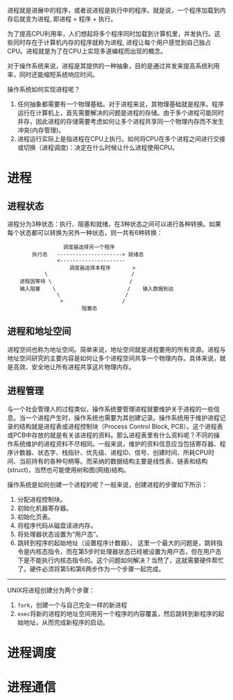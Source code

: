 进程就是进展中的程序，或者说进程是执行中的程序。就是说，一个程序加载到内存后就变为进程, 即进程 = 程序 + 执行。

为了提高CPU利用率，人们想起将多个程序同时加载到计算机里，并发执行。这些同时存在于计算机内存的程序就称为进程, 进程让每个用户感觉到自己独占CPU。进程就是为了在CPU上实现多道编程而出现的概念。

对于操作系统来说，进程是其提供的一种抽象，目的是通过并发来提高系统利用率，同时还能缩短系统响应时间。

操作系统如何实现进程呢？
1. 任何抽象都需要有一个物理基础。对于进程来说，其物理基础就是程序。程序运行在计算机上，首先需要解决的问题是进程的存储。由于多个进程可能同时并存，因此进程的存储需要考虑如何让多个进程共享同一个物理内存而不发生冲突(内存管理)。
2. 进程运行实际上是指进程在CPU上执行。如何将CPU在多个进程之间进行交接或切换（进程调度)：决定在什么时候让什么进程使用CPU。

# 进程
## 进程状态

进程分为3种状态：执行、阻塞和就绪，在3种状态之间可以进行各种转换。如果每个状态都可以转换为另外一种状态，则一共有6种转换：
```
                  调度器选择另一个程序
        执行态   ---------------------> 就绪态
                <---------------------
                    调度器选择本程序       >
            \                           /
    进程因等待 \                         /
    输入阻塞    \                       /    输入数据到达
                \                     /
                 >                   /
                        阻塞态
```
## 进程和地址空间
进程空间也称为地址空间。简单来说，地址空间就是进程要用的所有资源。进程与地址空间研究的主要内容是如何让多个进程空间共享一个物理内存。具体来说，就是高效、安全地让所有进程共享这片物理内存。

## 进程管理
与一个社会管理人的过程类似，操作系统要管理进程就要维护关于进程的一些信息。当一个进程产生时，操作系统也需要为其创建记录。操作系统用于维护进程记录的结构就是进程表或进程控制块（Process Control Block, PCB）。这个进程表或PCB中存放的就是有关该进程的资料。那么进程表里有什么资料呢？不同的操作系统维护的进程资料不尽相同。一般来说，维护的资料信息应当包括寄存器、程序计数器、状态字、栈指针、优先级、进程ID、信号、创建时间、所耗CPU时间、当前持有的各种句柄等。而采纳的数据结构主要是线性表、链表和结构(struct)，当然也可能使用树和图(网络)结构。

操作系统是如何创建一个进程的呢？一般来说，创建进程的步骤如下所示：
1. 分配进程控制块。
2. 初始化机器寄存器。
3. 初始化页表。
4. 将程序代码从磁盘读进内存。
5. 将处理器状态设置为“用户态”。
6. 跳转到程序的起始地址（设置程序计数器）。
这里一个最大的问题是，跳转指令是内核态指令，而在第5步时处理器状态已经被设置为用户态，但在用户态下是不能执行内核态指令的。这个问题如何解决？当然了，这就需要硬件帮忙了。硬件必须将第5和第6两步作为一个步骤一起完成。

---

UNIX将进程创建分为两个步骤：
1. `fork`，创建一个与自己完全一样的新进程
2. `exec`将新的进程的地址空间用另一个程序的内容覆盖，然后跳转到新程序的起始地址，从而完成新程序的启动。

# 进程调度

# 进程通信
